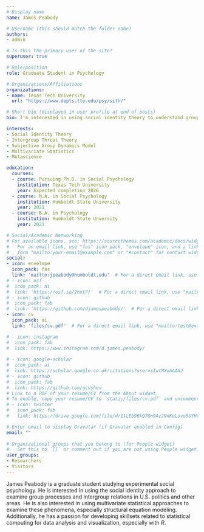 ```yaml
---
# Display name
name: James Peabody

# Username (this should match the folder name)
authors:
- admin

# Is this the primary user of the site?
superuser: true

# Role/position
role: Graduate Student in Psychology

# Organizations/Affiliations
organizations:
- name: Texas Tech University
  url: "https://www.depts.ttu.edu/psy/sith/"

# Short bio (displayed in user profile at end of posts)
bio: I'm interested in using social identity theory to understand group processes and intergroup relations.

interests:
- Social Identity Theory
- Intergroup Threat Theory
- Subjective Group Dynamics Model
- Multivariate Statistics
- Metascience

education:
  courses:
  - course: Pursuing Ph.D. in Social Psychology
    institution: Texas Tech University
    year: Expected completion 2026
  - course: M.A. in Social Psychology
    institution: Humboldt State University
    year: 2021
  - course: B.A. in Psychology
    institution: Humboldt State Unversity
    year: 2021

# Social/Academic Networking
# For available icons, see: https://sourcethemes.com/academic/docs/widgets/#icons
#   For an email link, use "fas" icon pack, "envelope" icon, and a link in the
#   form "mailto:your-email@example.com" or "#contact" for contact widget.
social:
- icon: envelope
  icon_pack: fas
  link: 'mailto:jpeabody@humboldt.edu'  # For a direct email link, use "mailto:test@example.org".
# - icon: osf
#  icon_pack: ai
#  link: 'https://osf.io/2hxt7/'  # For a direct email link, use "mailto:test@example.org".
# - icon: github
#  icon_pack: fab
#  link: 'https://github.com/djamespeabody/'  # For a direct email link, use "mailto:test@example.org".
- icon: cv
  icon_pack: ai
  link: 'files/cv.pdf'  # For a direct email link, use "mailto:test@example.org"

# - icon: instagram
#  icon_pack: fab
#  link: https://www.instagram.com/d.james.peabody/
  
# - icon: google-scholar
#  icon_pack: ai
#  link: https://scholar.google.co.uk/citations?user=sIwtMXoAAAAJ
# - icon: github
#  icon_pack: fab
#  link: https://github.com/gcushen
# Link to a PDF of your resume/CV from the About widget.
# To enable, copy your resume/CV to `static/files/cv.pdf` and uncomment the lines below.  
# - icon: twitter
#   icon_pack: fab
#   link: https://drive.google.com/file/d/11LEb96kQ7Qn9AzJNnKeLovo5UYHc7JPt/view?usp=sharing

# Enter email to display Gravatar (if Gravatar enabled in Config)
email: ""
  
# Organizational groups that you belong to (for People widget)
#   Set this to `[]` or comment out if you are not using People widget.  
user_groups:
- Researchers
- Visitors
---
```


James Peabody is a graduate student studying experimental social psychology. He is interested in using the social identity approach to examine group processes and intergroup relations in U.S. politics and other areas. He is also interested in using multivariate statistical approaches to examine these phenomena, especially structural equation modeling. Additionally, he has a passion for developing skillsets related to statistical computing for data analysis and visualization, especially with <i>R</i>.
